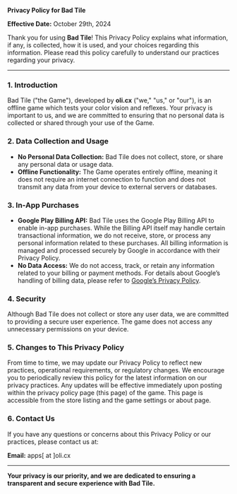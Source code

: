 **Privacy Policy for Bad Tile**

**Effective Date:** October 29th, 2024

Thank you for using **Bad Tile**! This Privacy Policy explains what information, if any, is collected, how it is used, and your choices regarding this information. Please read this policy carefully to understand our practices regarding your privacy.

---

### 1. **Introduction**

Bad Tile ("the Game"), developed by **oli.cx** ("we," "us," or "our"), is an offline game which tests your color vision and reflexes. Your privacy is important to us, and we are committed to ensuring that no personal data is collected or shared through your use of the Game.

### 2. **Data Collection and Usage**

- **No Personal Data Collection:** Bad Tile does not collect, store, or share any personal data or usage data.
- **Offline Functionality:** The Game operates entirely offline, meaning it does not require an internet connection to function and does not transmit any data from your device to external servers or databases.

### 3. **In-App Purchases**

- **Google Play Billing API:** Bad Tile uses the Google Play Billing API to enable in-app purchases. While the Billing API itself may handle certain transactional information, we do not receive, store, or process any personal information related to these purchases. All billing information is managed and processed securely by Google in accordance with their Privacy Policy.
- **No Data Access:** We do not access, track, or retain any information related to your billing or payment methods. For details about Google’s handling of billing data, please refer to [Google’s Privacy Policy](https://policies.google.com/privacy).

### 4. **Security**

Although Bad Tile does not collect or store any user data, we are committed to providing a secure user experience. The game does not access any unnecessary permissions on your device.

### 5. **Changes to This Privacy Policy**

From time to time, we may update our Privacy Policy to reflect new practices, operational requirements, or regulatory changes. We encourage you to periodically review this policy for the latest information on our privacy practices. Any updates will be effective immediately upon posting within the privacy policy page (this page) of the game. This page is accessible from the store listing and the game settings or about page.

### 6. **Contact Us**

If you have any questions or concerns about this Privacy Policy or our practices, please contact us at:

**Email:** apps[ at ]oli.cx

---

**Your privacy is our priority, and we are dedicated to ensuring a transparent and secure experience with Bad Tile.**